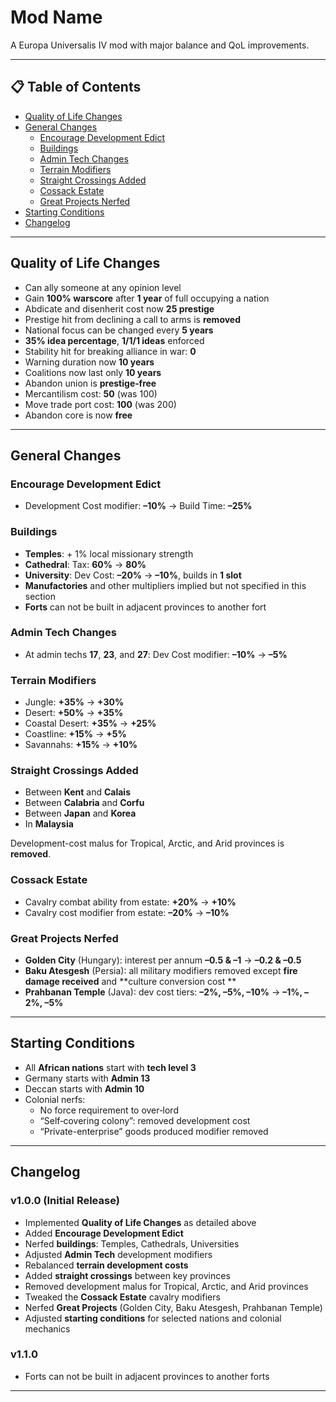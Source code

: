 # Mod Name

A Europa Universalis IV mod with major balance and QoL improvements.

---

## 📋 Table of Contents

- [Quality of Life Changes](#quality-of-life-changes)  
- [General Changes](#general-changes)  
  - [Encourage Development Edict](#encourage-development-edict)  
  - [Buildings](#buildings)  
  - [Admin Tech Changes](#admin-tech-changes)  
  - [Terrain Modifiers](#terrain-modifiers)  
  - [Straight Crossings Added](#straight-crossings-added)  
  - [Cossack Estate](#cossack-estate)  
  - [Great Projects Nerfed](#great-projects-nerfed)  
- [Starting Conditions](#starting-conditions)  
- [Changelog](#changelog)  

---

## Quality of Life Changes

- Can ally someone at any opinion level  
- Gain **100% warscore** after **1 year** of full occupying a nation  
- Abdicate and disenherit cost now **25 prestige**  
- Prestige hit from declining a call to arms is **removed**  
- National focus can be changed every **5 years**  
- **35% idea percentage**, **1/1/1 ideas** enforced  
- Stability hit for breaking alliance in war: **0**  
- Warning duration now **10 years**  
- Coalitions now last only **10 years**  
- Abandon union is **prestige‐free**  
- Mercantilism cost: **50** (was 100)  
- Move trade port cost: **100** (was 200)  
- Abandon core is now **free**

---

## General Changes

### Encourage Development Edict

- Development Cost modifier: **–10%** → Build Time: **–25%**    

### Buildings

- **Temples**: + 1% local missionary strength  
- **Cathedral**: Tax: **60%** → **80%**  
- **University**: Dev Cost: **–20%** → **–10%**, builds in **1 slot**  
- **Manufactories** and other multipliers implied but not specified in this section  
- **Forts** can not be built in adjacent provinces to another fort

### Admin Tech Changes

- At admin techs **17**, **23**, and **27**: Dev Cost modifier: **–10%** → **–5%**

### Terrain Modifiers

- Jungle: **+35%** → **+30%**  
- Desert: **+50%** → **+35%**  
- Coastal Desert: **+35%** → **+25%**  
- Coastline: **+15%** → **+5%**  
- Savannahs: **+15%** → **+10%**  

### Straight Crossings Added

- Between **Kent** and **Calais**  
- Between **Calabria** and **Corfu**  
- Between **Japan** and **Korea**  
- In **Malaysia**

Development-cost malus for Tropical, Arctic, and Arid provinces is **removed**.

### Cossack Estate

- Cavalry combat ability from estate: **+20%** → **+10%**  
- Cavalry cost modifier from estate: **–20%** → **–10%**

### Great Projects Nerfed

- **Golden City** (Hungary): interest per annum **–0.5 & –1** → **–0.2 & –0.5**  
- **Baku Atesgesh** (Persia): all military modifiers removed except **fire damage received** and **culture conversion cost **
- **Prahbanan Temple** (Java): dev cost tiers: **–2%, –5%, –10%** → **–1%, –2%, –5%**

---

## Starting Conditions

- All **African nations** start with **tech level 3**  
- Germany starts with **Admin 13**  
- Deccan starts with **Admin 10**  
- Colonial nerfs:  
  - No force requirement to over‐lord  
  - “Self‐covering colony”: removed development cost  
  - “Private-enterprise” goods produced modifier removed

---

## Changelog

### v1.0.0 (Initial Release)

- Implemented **Quality of Life Changes** as detailed above  
- Added **Encourage Development Edict**  
- Nerfed **buildings**: Temples, Cathedrals, Universities  
- Adjusted **Admin Tech** development modifiers  
- Rebalanced **terrain development costs**  
- Added **straight crossings** between key provinces  
- Removed development malus for Tropical, Arctic, and Arid provinces  
- Tweaked the **Cossack Estate** cavalry modifiers  
- Nerfed **Great Projects** (Golden City, Baku Atesgesh, Prahbanan Temple)  
- Adjusted **starting conditions** for selected nations and colonial mechanics

### v1.1.0

- Forts can not be built in adjacent provinces to another forts
---

